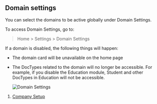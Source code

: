 ## Domain settings

You can select the domains to be active globally under Domain Settings.

To access Domain Settings, go to:

> Home > Settings > Domain Settings

If a domain is disabled, the following things will happen:

*   The domain card will be unavailable on the home page
*   The DocTypes related to the domain will no longer be accessible. For example, if you disable the Education module, Student and other DocTypes in Education will not be accessible.
    
    ![Domain Settings](https://docs.erpnext.com/files/domain-settings.png)
    

1.  [Company Setup](https://docs.erpnext.com/docs/v13/user/manual/en/setting-up/company-setup)